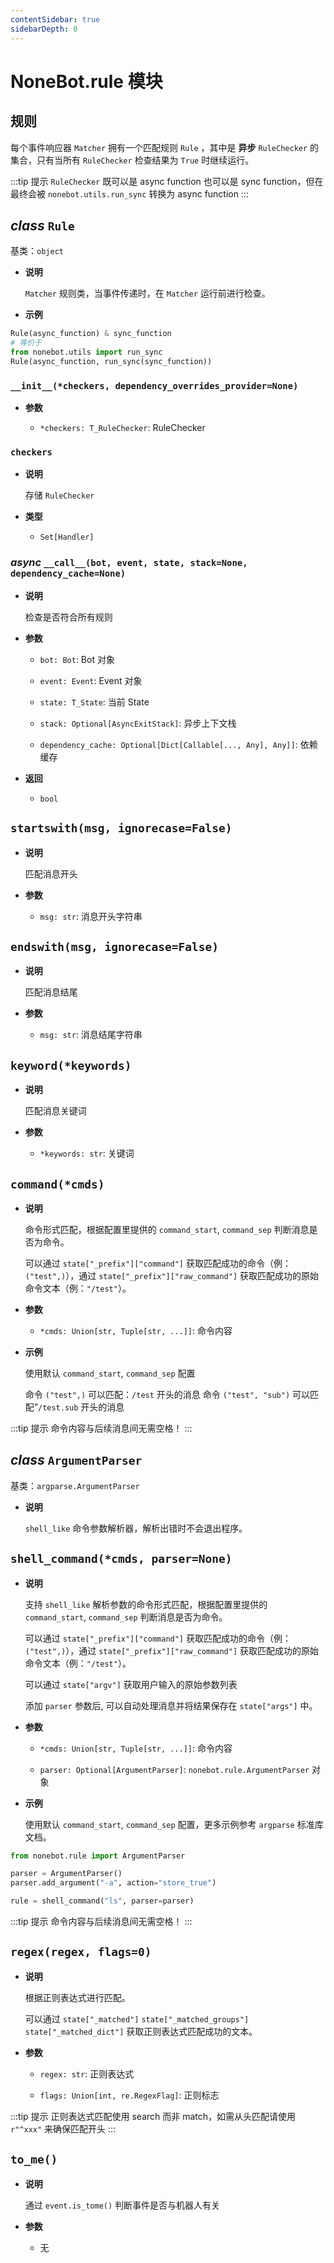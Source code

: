 ```yaml
---
contentSidebar: true
sidebarDepth: 0
---
```


# NoneBot.rule 模块

## 规则

每个事件响应器 `Matcher` 拥有一个匹配规则 `Rule` ，其中是 **异步** `RuleChecker` 的集合，只有当所有 `RuleChecker` 检查结果为 `True` 时继续运行。

:::tip 提示
`RuleChecker` 既可以是 async function 也可以是 sync function，但在最终会被 `nonebot.utils.run_sync` 转换为 async function
:::


## _class_ `Rule`

基类：`object`


* **说明**

    `Matcher` 规则类，当事件传递时，在 `Matcher` 运行前进行检查。



* **示例**


```python
Rule(async_function) & sync_function
# 等价于
from nonebot.utils import run_sync
Rule(async_function, run_sync(sync_function))
```


### `__init__(*checkers, dependency_overrides_provider=None)`


* **参数**

    
    * `*checkers: T_RuleChecker`: RuleChecker



### `checkers`


* **说明**

    存储 `RuleChecker`



* **类型**

    
    * `Set[Handler]`



### _async_ `__call__(bot, event, state, stack=None, dependency_cache=None)`


* **说明**

    检查是否符合所有规则



* **参数**

    
    * `bot: Bot`: Bot 对象


    * `event: Event`: Event 对象


    * `state: T_State`: 当前 State


    * `stack: Optional[AsyncExitStack]`: 异步上下文栈


    * `dependency_cache: Optional[Dict[Callable[..., Any], Any]]`: 依赖缓存



* **返回**

    
    * `bool`



## `startswith(msg, ignorecase=False)`


* **说明**

    匹配消息开头



* **参数**

    
    * `msg: str`: 消息开头字符串



## `endswith(msg, ignorecase=False)`


* **说明**

    匹配消息结尾



* **参数**

    
    * `msg: str`: 消息结尾字符串



## `keyword(*keywords)`


* **说明**

    匹配消息关键词



* **参数**

    
    * `*keywords: str`: 关键词



## `command(*cmds)`


* **说明**

    命令形式匹配，根据配置里提供的 `command_start`, `command_sep` 判断消息是否为命令。

    可以通过 `state["_prefix"]["command"]` 获取匹配成功的命令（例：`("test",)`），通过 `state["_prefix"]["raw_command"]` 获取匹配成功的原始命令文本（例：`"/test"`）。



* **参数**

    
    * `*cmds: Union[str, Tuple[str, ...]]`: 命令内容



* **示例**

    使用默认 `command_start`, `command_sep` 配置

    命令 `("test",)` 可以匹配：`/test` 开头的消息
    命令 `("test", "sub")` 可以匹配”`/test.sub` 开头的消息


:::tip 提示
命令内容与后续消息间无需空格！
:::


## _class_ `ArgumentParser`

基类：`argparse.ArgumentParser`


* **说明**

    `shell_like` 命令参数解析器，解析出错时不会退出程序。



## `shell_command(*cmds, parser=None)`


* **说明**

    支持 `shell_like` 解析参数的命令形式匹配，根据配置里提供的 `command_start`, `command_sep` 判断消息是否为命令。

    可以通过 `state["_prefix"]["command"]` 获取匹配成功的命令（例：`("test",)`），通过 `state["_prefix"]["raw_command"]` 获取匹配成功的原始命令文本（例：`"/test"`）。

    可以通过 `state["argv"]` 获取用户输入的原始参数列表

    添加 `parser` 参数后, 可以自动处理消息并将结果保存在 `state["args"]` 中。



* **参数**

    
    * `*cmds: Union[str, Tuple[str, ...]]`: 命令内容


    * `parser: Optional[ArgumentParser]`: `nonebot.rule.ArgumentParser` 对象



* **示例**

    使用默认 `command_start`, `command_sep` 配置，更多示例参考 `argparse` 标准库文档。


```python
from nonebot.rule import ArgumentParser

parser = ArgumentParser()
parser.add_argument("-a", action="store_true")

rule = shell_command("ls", parser=parser)
```

:::tip 提示
命令内容与后续消息间无需空格！
:::


## `regex(regex, flags=0)`


* **说明**

    根据正则表达式进行匹配。

    可以通过 `state["_matched"]` `state["_matched_groups"]` `state["_matched_dict"]`
    获取正则表达式匹配成功的文本。



* **参数**

    
    * `regex: str`: 正则表达式


    * `flags: Union[int, re.RegexFlag]`: 正则标志


:::tip 提示
正则表达式匹配使用 search 而非 match，如需从头匹配请使用 `r"^xxx"` 来确保匹配开头
:::


## `to_me()`


* **说明**

    通过 `event.is_tome()` 判断事件是否与机器人有关



* **参数**

    
    * 无
